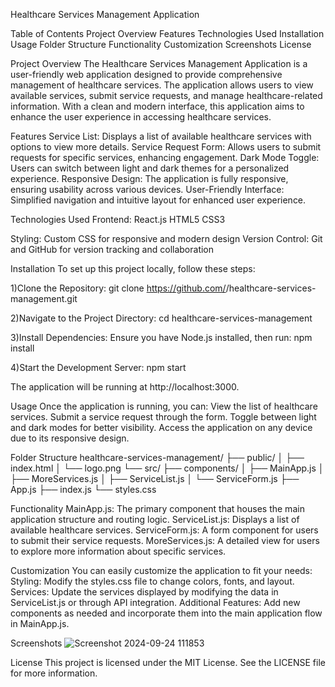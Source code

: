 Healthcare Services Management Application

Table of Contents
Project Overview
Features
Technologies Used
Installation
Usage
Folder Structure
Functionality
Customization
Screenshots
License

Project Overview
The Healthcare Services Management Application is a user-friendly web application designed to provide comprehensive management of healthcare services. The application allows users to view available services, submit service requests, and manage healthcare-related information. With a clean and modern interface, this application aims to enhance the user experience in accessing healthcare services.

Features
Service List: Displays a list of available healthcare services with options to view more details.
Service Request Form: Allows users to submit requests for specific services, enhancing engagement.
Dark Mode Toggle: Users can switch between light and dark themes for a personalized experience.
Responsive Design: The application is fully responsive, ensuring usability across various devices.
User-Friendly Interface: Simplified navigation and intuitive layout for enhanced user experience.

Technologies Used
Frontend:
React.js
HTML5
CSS3

Styling:
Custom CSS for responsive and modern design
Version Control:
Git and GitHub for version tracking and collaboration

Installation
To set up this project locally, follow these steps:

1)Clone the Repository:
git clone https://github.com/<rithikkumarcholleti>/healthcare-services-management.git

2)Navigate to the Project Directory:
cd healthcare-services-management

3)Install Dependencies: Ensure you have Node.js installed, then run:
npm install

4)Start the Development Server:
npm start

The application will be running at http://localhost:3000.

Usage
Once the application is running, you can:
View the list of healthcare services.
Submit a service request through the form.
Toggle between light and dark modes for better visibility.
Access the application on any device due to its responsive design.

Folder Structure
healthcare-services-management/
├── public/
│   ├── index.html
│   └── logo.png
└── src/
    ├── components/
    │   ├── MainApp.js
    │   ├── MoreServices.js
    │   ├── ServiceList.js
    │   └── ServiceForm.js
    ├── App.js
    ├── index.js
    └── styles.css
    
Functionality
MainApp.js: The primary component that houses the main application structure and routing logic.
ServiceList.js: Displays a list of available healthcare services.
ServiceForm.js: A form component for users to submit their service requests.
MoreServices.js: A detailed view for users to explore more information about specific services.

Customization
You can easily customize the application to fit your needs:
Styling: Modify the styles.css file to change colors, fonts, and layout.
Services: Update the services displayed by modifying the data in ServiceList.js or through API integration.
Additional Features: Add new components as needed and incorporate them into the main application flow in MainApp.js.

Screenshots
![Screenshot 2024-09-24 111853](https://github.com/user-attachments/assets/1bc13950-fa58-44b4-994c-c721db0d9dff)


License
This project is licensed under the MIT License. See the LICENSE file for more information.
